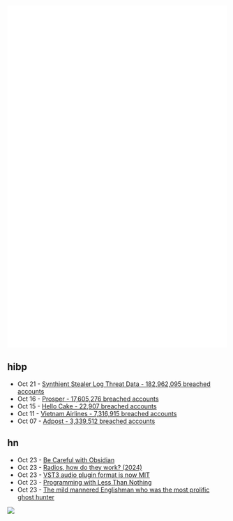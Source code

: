 ![Metrics](https://raw.githubusercontent.com/phixion/phixion/master/metrics.svg)

## hibp

<!--
for https://github.com/phixion/phixion/blob/main/.github/workflows/feeds.yml
-->
<!--START_SECTION:haveibeenpwnd-->
- Oct 21 - [Synthient Stealer Log Threat Data - 182,962,095 breached accounts](https://haveibeenpwned.com/Breach/SynthientStealerLogThreatData)
- Oct 16 - [Prosper - 17,605,276 breached accounts](https://haveibeenpwned.com/Breach/Prosper)
- Oct 15 - [Hello Cake - 22,907 breached accounts](https://haveibeenpwned.com/Breach/HelloCake)
- Oct 11 - [Vietnam Airlines - 7,316,915 breached accounts](https://haveibeenpwned.com/Breach/VietnamAirlines)
- Oct 07 - [Adpost - 3,339,512 breached accounts](https://haveibeenpwned.com/Breach/Adpost)
<!--END_SECTION:haveibeenpwnd-->

## hn

<!--
for https://github.com/phixion/phixion/blob/main/.github/workflows/feeds.yml
-->
<!--START_SECTION:hn-->
- Oct 23 - [Be Careful with Obsidian](https://phong.bearblog.dev/be-careful-with-obsidian/)
- Oct 23 - [Radios, how do they work? (2024)](https://lcamtuf.substack.com/p/radios-how-do-they-work)
- Oct 23 - [VST3 audio plugin format is now MIT](https://forums.steinberg.net/t/vst-3-8-0-sdk-released/1011988)
- Oct 23 - [Programming with Less Than Nothing](https://joshmoody.org/blog/programming-with-less-than-nothing/)
- Oct 23 - [The mild mannered Englishman who was the most prolific ghost hunter](https://lithub.com/the-mild-mannered-englishman-who-was-the-worlds-most-prolific-ghost-hunter/)
<!--END_SECTION:hn-->

<!--
for https://yhype.me
-->
![](https://hit.yhype.me/github/profile?user_id=13013670)
